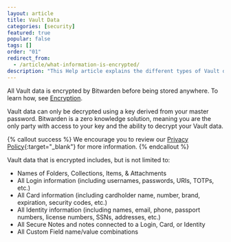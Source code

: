 ```yaml
---
layout: article
title: Vault Data
categories: [security]
featured: true
popular: false
tags: []
order: "01"
redirect_from:
  - /article/what-information-is-encrypted/
description: "This Help article explains the different types of Vault data you can store in your Bitwarden password manager Vaults and how items are encrypted."
---
```


All Vault data is encrypted by Bitwarden before being stored anywhere. To learn how, see [Encryption]({{site.baseurl}}/article/what-encryption-is-used/).

Vault data can only be decrypted using a key derived from your master password. Bitwarden is a zero knowledge solution, meaning you are the only party with access to your key and the ability to decrypt your Vault data.

{% callout success %}
We encourage you to review our [Privacy Policy](https://bitwarden.com/privacy){:target="\_blank"} for more information.
{% endcallout %}

Vault data that is encrypted includes, but is not limited to:

- Names of Folders, Collections, Items, & Attachments
- All Login information (including usernames, passwords, URIs, TOTPs, etc.)
- All Card information (including cardholder name, number, brand, expiration, security codes, etc.)
- All Identity information (including names, email, phone, passport numbers, license numbers, SSNs, addresses, etc.)
- All Secure Notes and notes connected to a Login, Card, or Identity
- All Custom Field name/value combinations
